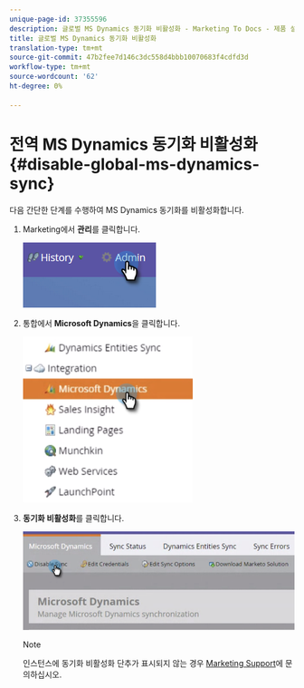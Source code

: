 ```yaml
---
unique-page-id: 37355596
description: 글로벌 MS Dynamics 동기화 비활성화 - Marketing To Docs - 제품 설명서
title: 글로벌 MS Dynamics 동기화 비활성화
translation-type: tm+mt
source-git-commit: 47b2fee7d146c3dc558d4bbb10070683f4cdfd3d
workflow-type: tm+mt
source-wordcount: '62'
ht-degree: 0%

---
```



# 전역 MS Dynamics 동기화 비활성화 {#disable-global-ms-dynamics-sync}

다음 간단한 단계를 수행하여 MS Dynamics 동기화를 비활성화합니다.

1. Marketing에서 **관리**&#x200B;를 클릭합니다.

   ![](assets/one.png)

1. 통합에서 **Microsoft Dynamics**&#x200B;을 클릭합니다.

   ![](assets/two.png)

1. **동기화 비활성화**&#x200B;를 클릭합니다.

   ![](assets/three.png)

   >[!NOTE]
   >
   >인스턴스에 동기화 비활성화 단추가 표시되지 않는 경우 [Marketing Support](http://nation.marketo.com/community/support_solutions)에 문의하십시오.

